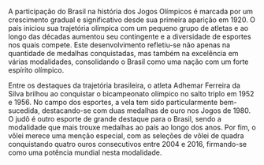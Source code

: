 


A participação do Brasil na história dos Jogos Olímpicos é marcada por um crescimento gradual e significativo desde sua primeira aparição em 1920. O país iniciou sua trajetória olímpica com um pequeno grupo de atletas e ao longo das décadas aumentou seu contingente e a diversidade de esportes nos quais compete. Este desenvolvimento refletiu-se não apenas na quantidade de medalhas conquistadas, mas também na excelência em várias modalidades, consolidando o Brasil como uma nação com um forte espírito olímpico.

Entre os destaques da trajetória brasileira, o atleta Adhemar Ferreira da Silva brilhou ao conquistar o bicampeonato olímpico no salto triplo em 1952 e 1956. No campo dos esportes, a vela tem sido particularmente bem-sucedida, destacando-se com duas medalhas de ouro nos Jogos de 1980. O judô é outro esporte de grande destaque para o Brasil, sendo a modalidade que mais trouxe medalhas ao país ao longo dos anos. Por fim, o vôlei merece uma menção especial, com as seleções de vôlei de quadra conquistando quatro ouros consecutivos entre 2004 e 2016, firmando-se como uma potência mundial nesta modalidade.
